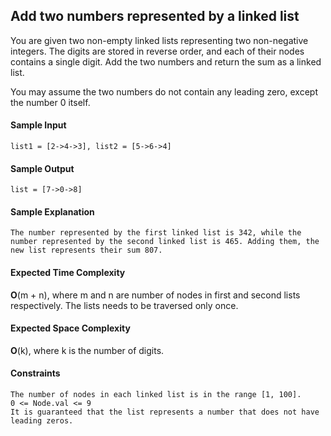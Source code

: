 ## **Add two numbers represented by a linked list**

You are given two non-empty linked lists representing two non-negative integers. The digits are stored in reverse order, and each of their nodes contains a single digit. Add the two numbers and return the sum as a linked list.

You may assume the two numbers do not contain any leading zero, except the number 0 itself.


#### **Sample Input**
	list1 = [2->4->3], list2 = [5->6->4]

#### **Sample Output**
	list = [7->0->8]

#### **Sample Explanation**
	The number represented by the first linked list is 342, while the number represented by the second linked list is 465. Adding them, the new list represents their sum 807. 


#### **Expected Time Complexity**
__O__(m + n), where m and n are number of nodes in first and second lists respectively. 
The lists needs to be traversed only once.


#### **Expected Space Complexity**
__O__(k), where k is the number of digits.

#### **Constraints**
	The number of nodes in each linked list is in the range [1, 100].
	0 <= Node.val <= 9
	It is guaranteed that the list represents a number that does not have leading zeros.